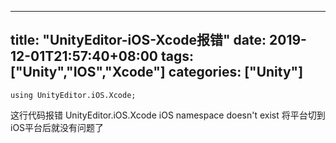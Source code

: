﻿
---
title: "UnityEditor-iOS-Xcode报错"
date: 2019-12-01T21:57:40+08:00
tags: ["Unity","IOS","Xcode"]
categories: ["Unity"]
---

<!--more-->


```
using UnityEditor.iOS.Xcode;
```
这行代码报错 UnityEditor.iOS.Xcode iOS namespace doesn't exist
将平台切到iOS平台后就没有问题了


